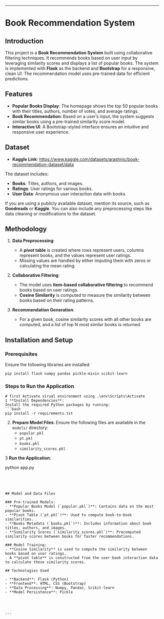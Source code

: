 
---

# Book Recommendation System

## Introduction
This project is a **Book Recommendation System** built using collaborative filtering techniques. It recommends books based on user input by leveraging similarity scores and displays a list of popular books. The system is implemented with **Flask** as the backend and **Bootstrap** for a responsive, clean UI. The recommendation model uses pre-trained data for efficient predictions.

## Features

- **Popular Books Display**: The homepage shows the top 50 popular books with their titles, authors, number of votes, and average ratings.
- **Book Recommendation**: Based on a user’s input, the system suggests similar books using a pre-trained similarity score model.
- **Interactive UI**: A Bootstrap-styled interface ensures an intuitive and responsive user experience.

## Dataset

- **Kaggle Link**: https://www.kaggle.com/datasets/arashnic/book-recommendation-dataset/data
  
The dataset includes:
- **Books**: Titles, authors, and images.
- **Ratings**: User ratings for various books.
- **User Data**: Anonymous user interaction data with books.

If you are using a publicly available dataset, mention its source, such as **Goodreads** or **Kaggle**. You can also include any preprocessing steps like data cleaning or modifications to the dataset.

## Methodology

1. **Data Preprocessing**:
   - A **pivot table** is created where rows represent users, columns represent books, and the values represent user ratings.
   - Missing values are handled by either imputing them with zeros or calculating the mean rating.

2. **Collaborative Filtering**:
   - The model uses **item-based collaborative filtering** to recommend books based on user ratings.
   - **Cosine Similarity** is computed to measure the similarity between books based on their rating patterns.

3. **Recommendation Generation**:
   - For a given book, cosine similarity scores with all other books are computed, and a list of top N most similar books is returned.



## Installation and Setup

### Prerequisites
Ensure the following libraries are installed:
```bash
pip install flask numpy pandas pickle-mixin scikit-learn
```

### Steps to Run the Application

   ```
# first Activate virual environment using .\env\Scripts\Activate 
1 **Install Dependencies**:
   Install the required Python packages by running:
   ```bash
   pip install -r requirements.txt
   ```

2. **Prepare Model Files**:
   Ensure the following files are available in the `models/` directory:
   - `popular.pkl`
   - `pt.pkl`
   - `books.pkl`
   - `similarity_scores.pkl`

3 **Run the Application**:
 
   python app.py
   ```




## Model and Data Files

### Pre-trained Models:
- **Popular Books Model (`popular.pkl`)**: Contains data on the most popular books.
- **Pivot Table (`pt.pkl`)**: Used to compute book-to-book similarities.
- **Books Metadata (`books.pkl`)**: Includes information about book titles, authors, and images.
- **Similarity Scores (`similarity_scores.pkl`)**: Precomputed similarity scores between books for faster recommendations.

### Model Training:
- **Cosine Similarity** is used to compute the similarity between books based on user ratings.
- A **pivot table** is constructed from the user-book interaction data to calculate these similarity scores.

## Technologies Used

- **Backend**: Flask (Python)
- **Frontend**: HTML, CSS (Bootstrap)
- **Data Processing**: Numpy, Pandas, Scikit-learn
- **Model Persistence**: Pickle




---
